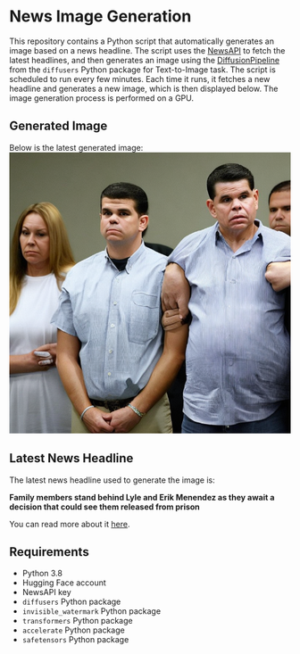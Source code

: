 # News Image Generation
This repository contains a Python script that automatically generates an image based on a news headline. The script uses the [NewsAPI](https://newsapi.org/) to fetch the latest headlines, and then generates an image using the [DiffusionPipeline](https://github.com/huggingface/diffusers) from the `diffusers` Python package for Text-to-Image task.
The script is scheduled to run every few minutes. Each time it runs, it fetches a new headline and generates a new image, which is then displayed below. The image generation process is performed on a GPU.

## Generated Image
Below is the latest generated image:
![Generated Image](image.png)

## Latest News Headline
The latest news headline used to generate the image is:

**Family members stand behind Lyle and Erik Menendez as they await a decision that could see them released from prison**

You can read more about it [here](https://news.google.com/rss/articles/CBMihAFBVV95cUxQYWVnOGs5OFI1VHVzYlNLRnoxNUNYc001enl0TmxWVXJLRXlycEFzX2NaLTdEUS0wNXFZWEt3c1R4RTJFLUR4TVlPUEcxWUYtS0dYdURMOWh0bmw5NEJJWHQ4VjFSekxQSVlNUWpRVC05cUpnS1ZDN0NZR2doSkw3T09kMznSAXtBVV95cUxNQWFtQmdZX0h2UVlDZ3VFaW5BN0FoUndjZ3FMWHBleXByNVBSd2szVnpVeDJlYlBzaFVRcmI4YlBGZzhRZ3hOeVlEQ2xxcVFPZVoybUtxZ0NaTm5lZTBWSnZYa203aU0tNWRUMWtxX3JQaEt3OVZqQkpLUVE?oc=5).

## Requirements
- Python 3.8
- Hugging Face account
- NewsAPI key
- `diffusers` Python package
- `invisible_watermark` Python package
- `transformers` Python package
- `accelerate` Python package
- `safetensors` Python package
